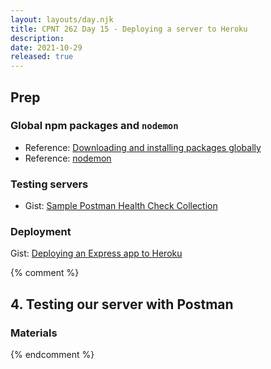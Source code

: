 ```yaml
---
layout: layouts/day.njk
title: CPNT 262 Day 15 - Deploying a server to Heroku
description: 
date: 2021-10-29
released: true
---
```


## Prep
### Global npm packages and `nodemon`
- Reference: [Downloading and installing packages globally](https://docs.npmjs.com/downloading-and-installing-packages-globally)
- Reference: [nodemon](https://www.npmjs.com/package/nodemon)

### Testing servers
- Gist: [Sample Postman Health Check Collection](https://gist.github.com/acidtone/bbcd40dc57774dfd0b01ddf3745e905b)

### Deployment
Gist: [Deploying an Express app to Heroku](https://gist.github.com/acidtone/0e02f60221468344482722fe9dcc7fba)

{% comment %}

## 4. Testing our server with Postman
### Materials

{% endcomment %}
